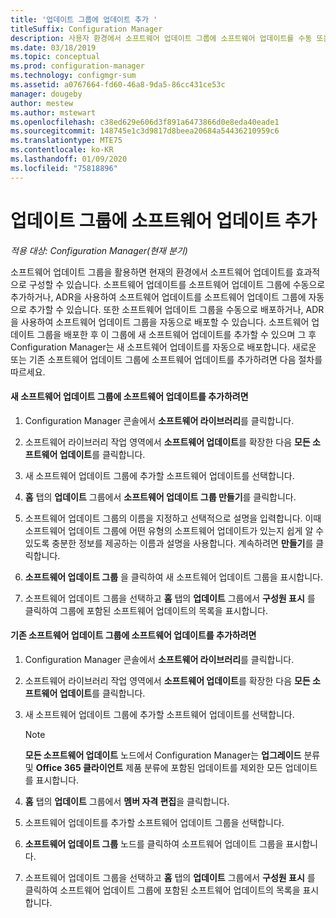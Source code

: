 ```yaml
---
title: '업데이트 그룹에 업데이트 추가 '
titleSuffix: Configuration Manager
description: 사용자 환경에서 소프트웨어 업데이트 그룹에 소프트웨어 업데이트를 수동 또는 자동으로 추가합니다.
ms.date: 03/18/2019
ms.topic: conceptual
ms.prod: configuration-manager
ms.technology: configmgr-sum
ms.assetid: a0767664-fd60-46a8-9da5-86cc431ce53c
manager: dougeby
author: mestew
ms.author: mstewart
ms.openlocfilehash: c38ed629e606d3f891a6473866d0e8eda40eade1
ms.sourcegitcommit: 148745e1c3d9817d8beea20684a54436210959c6
ms.translationtype: MTE75
ms.contentlocale: ko-KR
ms.lasthandoff: 01/09/2020
ms.locfileid: "75818896"
---
```

# <a name="add-software-updates-to-an-update-group"></a>업데이트 그룹에 소프트웨어 업데이트 추가  

*적용 대상: Configuration Manager(현재 분기)*

 소프트웨어 업데이트 그룹을 활용하면 현재의 환경에서 소프트웨어 업데이트를 효과적으로 구성할 수 있습니다. 소프트웨어 업데이트를 소프트웨어 업데이트 그룹에 수동으로 추가하거나, ADR을 사용하여 소프트웨어 업데이트를 소프트웨어 업데이트 그룹에 자동으로 추가할 수 있습니다. 또한 소프트웨어 업데이트 그룹을 수동으로 배포하거나, ADR을 사용하여 소프트웨어 업데이트 그룹을 자동으로 배포할 수 있습니다. 소프트웨어 업데이트 그룹을 배포한 후 이 그룹에 새 소프트웨어 업데이트를 추가할 수 있으며 그 후 Configuration Manager는 새 소프트웨어 업데이트를 자동으로 배포합니다. 새로운 또는 기존 소프트웨어 업데이트 그룹에 소프트웨어 업데이트를 추가하려면 다음 절차를 따르세요.  

#### <a name="to-add-software-updates-to-a-new-software-update-group"></a>새 소프트웨어 업데이트 그룹에 소프트웨어 업데이트를 추가하려면  

1.  Configuration Manager 콘솔에서 **소프트웨어 라이브러리**를 클릭합니다.  

2.  소프트웨어 라이브러리 작업 영역에서 **소프트웨어 업데이트**를 확장한 다음 **모든 소프트웨어 업데이트**를 클릭합니다.  

3.  새 소프트웨어 업데이트 그룹에 추가할 소프트웨어 업데이트를 선택합니다.  

4.  **홈** 탭의 **업데이트** 그룹에서 **소프트웨어 업데이트 그룹 만들기**를 클릭합니다.  

5.  소프트웨어 업데이트 그룹의 이름을 지정하고 선택적으로 설명을 입력합니다. 이때 소프트웨어 업데이트 그룹에 어떤 유형의 소프트웨어 업데이트가 있는지 쉽게 알 수 있도록 충분한 정보를 제공하는 이름과 설명을 사용합니다. 계속하려면 **만들기**를 클릭합니다.  

6.  **소프트웨어 업데이트 그룹** 을 클릭하여 새 소프트웨어 업데이트 그룹을 표시합니다.  

7.  소프트웨어 업데이트 그룹을 선택하고 **홈** 탭의 **업데이트** 그룹에서 **구성원 표시** 를 클릭하여 그룹에 포함된 소프트웨어 업데이트의 목록을 표시합니다.  

#### <a name="to-add-software-updates-to-an-existing-software-update-group"></a>기존 소프트웨어 업데이트 그룹에 소프트웨어 업데이트를 추가하려면  

1.  Configuration Manager 콘솔에서 **소프트웨어 라이브러리**를 클릭합니다.  

2.  소프트웨어 라이브러리 작업 영역에서 **소프트웨어 업데이트**를 확장한 다음 **모든 소프트웨어 업데이트**를 클릭합니다.  

3.  새 소프트웨어 업데이트 그룹에 추가할 소프트웨어 업데이트를 선택합니다.  

    > [!NOTE]  
    >  **모든 소프트웨어 업데이트** 노드에서 Configuration Manager는 **업그레이드** 분류 및 **Office 365 클라이언트** 제품 분류에 포함된 업데이트를 제외한 모든 업데이트를 표시합니다.  

4.  **홈** 탭의 **업데이트** 그룹에서 **멤버 자격 편집**을 클릭합니다.  

5.  소프트웨어 업데이트를 추가할 소프트웨어 업데이트 그룹을 선택합니다.  

6.  **소프트웨어 업데이트 그룹** 노드를 클릭하여 소프트웨어 업데이트 그룹을 표시합니다.  

7.  소프트웨어 업데이트 그룹을 선택하고 **홈** 탭의 **업데이트** 그룹에서 **구성원 표시** 를 클릭하여 소프트웨어 업데이트 그룹에 포함된 소프트웨어 업데이트의 목록을 표시합니다.  
